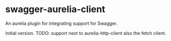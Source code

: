 # swagger-aurelia-client
An aurelia plugin for integrating support for Swagger.

Initial version.
TODO: support next to aurelia-http-client also the fetch client.

